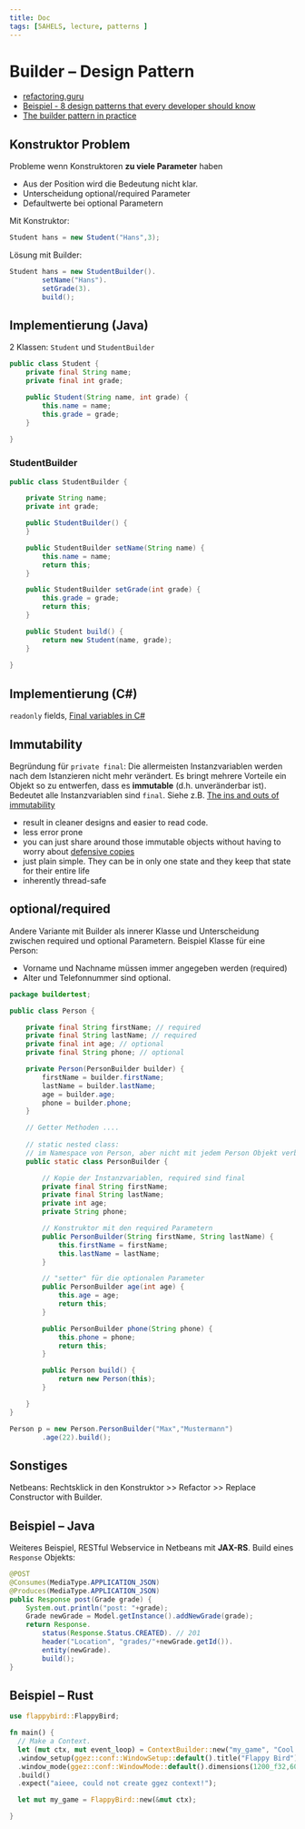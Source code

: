 ```yaml
---
title: Doc
tags: [5AHELS, lecture, patterns ]
---
```




# Builder – Design Pattern

- [refactoring.guru](https://refactoring.guru/design-patterns/builder)
- [Beispiel - 8 design patterns that every developer should know](http://www.thedevpiece.com/design-patterns-that-every-developer-should-know/)
- [The builder pattern in practice](https://jlordiales.me/2012/12/13/the-builder-pattern-in-practice/)



## Konstruktor Problem

Probleme wenn Konstruktoren **zu viele Parameter** haben

- Aus der Position wird die Bedeutung nicht klar.
- Unterscheidung optional/required Parameter
- Defaultwerte bei optional Parametern



Mit Konstruktor:

```java
Student hans = new Student("Hans",3);
```

Lösung mit Builder:

```java
Student hans = new StudentBuilder().
        setName("Hans").
        setGrade(3).
        build();
```



## Implementierung (Java)

2 Klassen: `Student` und `StudentBuilder`

```java
public class Student {
    private final String name;
    private final int grade;

    public Student(String name, int grade) {
        this.name = name;
        this.grade = grade;
    }    
    
}
```



### StudentBuilder


```java
public class StudentBuilder {

    private String name;
    private int grade;

    public StudentBuilder() {
    }

    public StudentBuilder setName(String name) {
        this.name = name;
        return this;
    }

    public StudentBuilder setGrade(int grade) {
        this.grade = grade;
        return this;
    }

    public Student build() {
        return new Student(name, grade);
    }
    
}
```



## Implementierung (C#)

`readonly` fields, [Final variables in C#](https://www.tutorialspoint.com/Final-variables-in-Chash)



## Immutability

Begründung für `private final`: Die allermeisten Instanzvariablen werden nach dem Istanzieren nicht mehr verändert. Es bringt mehrere Vorteile ein Objekt so zu entwerfen, dass es **immutable** (d.h. unveränderbar ist). Bedeutet alle Instanzvariablen sind `final`. Siehe z.B. [The ins and outs of immutability](https://www.javacodegeeks.com/2013/01/the-ins-and-outs-of-immutability.html)

- result in cleaner designs and easier to read code.
- less error prone 
- you can just share around those immutable objects without having to worry about [defensive copies](https://javacreed.com/what-is-defensive-copying)
- just plain simple. They can be in only one state and they keep that state for their entire life
- inherently thread-safe



## optional/required

Andere Variante mit Builder als innerer Klasse und Unterscheidung zwischen required und optional Parametern. Beispiel Klasse für eine Person:

- Vorname und Nachname müssen immer angegeben werden (required)
- Alter und Telefonnummer sind optional.

```java
package buildertest;

public class Person {

    private final String firstName; // required
    private final String lastName; // required
    private final int age; // optional
    private final String phone; // optional

    private Person(PersonBuilder builder) {
        firstName = builder.firstName;
        lastName = builder.lastName;
        age = builder.age;
        phone = builder.phone;
    }

    // Getter Methoden ....
    
    // static nested class:
    // im Namespace von Person, aber nicht mit jedem Person Objekt verbunden
    public static class PersonBuilder {

        // Kopie der Instanzvariablen, required sind final
        private final String firstName;
        private final String lastName;
        private int age;
        private String phone;

        // Konstruktor mit den required Parametern
        public PersonBuilder(String firstName, String lastName) {
            this.firstName = firstName;
            this.lastName = lastName;
        }

        // "setter" für die optionalen Parameter
        public PersonBuilder age(int age) {
            this.age = age;
            return this;
        }

        public PersonBuilder phone(String phone) {
            this.phone = phone;
            return this;
        }

        public Person build() {
            return new Person(this);
        }

    }
}
```

```java
Person p = new Person.PersonBuilder("Max","Mustermann")
        .age(22).build();
```



## Sonstiges

Netbeans: Rechtsklick in den Konstruktor >> Refactor >> Replace Constructor with Builder.



## Beispiel – Java

Weiteres Beispiel, RESTful Webservice in Netbeans mit **JAX-RS**. Build eines `Response` Objekts:

```java
@POST
@Consumes(MediaType.APPLICATION_JSON)
@Produces(MediaType.APPLICATION_JSON)
public Response post(Grade grade) {
    System.out.println("post: "+grade);
    Grade newGrade = Model.getInstance().addNewGrade(grade);
    return Response.
        status(Response.Status.CREATED). // 201
        header("Location", "grades/"+newGrade.getId()).
        entity(newGrade).
        build();
}
```



## Beispiel – Rust

```rust
use flappybird::FlappyBird;

fn main() {
  // Make a Context.
  let (mut ctx, mut event_loop) = ContextBuilder::new("my_game", "Cool Game Author")
  .window_setup(ggez::conf::WindowSetup::default().title("Flappy Bird"))
  .window_mode(ggez::conf::WindowMode::default().dimensions(1200_f32,600_f32))
  .build()
  .expect("aieee, could not create ggez context!");

  let mut my_game = FlappyBird::new(&mut ctx);

}

```



